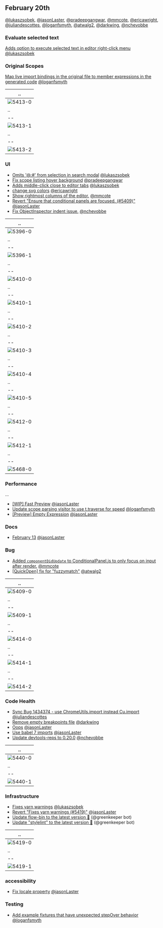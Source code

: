 ## February 20th

[@lukaszsobek], [@jasonLaster], [@pradeepgangwar], [@mmcote], [@ericawright], [@juliandescottes], [@loganfsmyth], [@atwalg2], [@darkwing], [@nchevobbe]

### Evaluate selected text

[Adds option to execute selected text in editor right-click menu][4934] [@lukaszsobek]

### Original Scopes

[Map live import bindings in the original file to member expressions in the generated code][5413] [@loganfsmyth]

| ..        |
| --------- |
| ![5413-0] |
| ..        |
| --        |
| ![5413-1] |
| ..        |
| --        |
| ![5413-2] |

### UI

* [Omits '@:#' from selection in search modal][5307] [@lukaszsobek]
* [Fix scope listing hover background][5396] [@pradeepgangwar]
* [Adds middle-click close to editor tabs][5402] [@lukaszsobek]
* [change svg colors][5410] [@ericawright]
* [Show rightmost columns of the editor.][5412] [@mmcote]
* [Revert "Ensure that conditional panels are focused. (#5409)"][5449] [@jasonLaster]
* [Fix ObjectInspector indent issue.][5468] [@nchevobbe]

| ..        |
| --------- |
| ![5396-0] |
| ..        |
| --        |
| ![5396-1] |
| ..        |
| --        |
| ![5410-0] |
| ..        |
| --        |
| ![5410-1] |
| ..        |
| --        |
| ![5410-2] |
| ..        |
| --        |
| ![5410-3] |
| ..        |
| --        |
| ![5410-4] |
| ..        |
| --        |
| ![5410-5] |
| ..        |
| --        |
| ![5412-0] |
| ..        |
| --        |
| ![5412-1] |
| ..        |
| --        |
| ![5468-0] |

### Performance

...

* [[WIP] Fast Preview][5386] [@jasonLaster]
* [Update scope parsing visitor to use t.traverse for speed][5437] [@loganfsmyth]
* [[Preview] Empty Expression][5475] [@jasonLaster]

### Docs

* [February 13][5405] [@jasonLaster]

### Bug

* [Added `componentDidUpdate` to ConditionalPanel.js to only focus on input after render.][5409] [@mmcote]
* [[QuickOpen] fix for "fuzzymatch"][5414] [@atwalg2]

| ..        |
| --------- |
| ![5409-0] |
| ..        |
| --        |
| ![5409-1] |
| ..        |
| --        |
| ![5414-0] |
| ..        |
| --        |
| ![5414-1] |
| ..        |
| --        |
| ![5414-2] |

### Code Health

* [Sync Bug 1434374 - use ChromeUtils.import instead Cu.import][5411] [@juliandescottes]
* [Remove empty breakpoints file][5425] [@darkwing]
* [Oops][5439] [@jasonLaster]
* [Use babel 7 imports][5440] [@jasonLaster]
* [Update devtools-reps to 0.20.0][5469] [@nchevobbe]

| ..        |
| --------- |
| ![5440-0] |
| ..        |
| --        |
| ![5440-1] |

### Infrastructure

* [Fixes yarn warnings][5419] [@lukaszsobek]
* [Revert "Fixes yarn warnings (#5419)"][5453] [@jasonLaster]
* [Update flow-bin to the latest version 🚀][5454] (@greenkeeper bot)
* [Update "stylelint" to the latest version 🚀][5460] (@greenkeeper bot)

| ..        |
| --------- |
| ![5419-0] |
| ..        |
| --        |
| ![5419-1] |

### accessibility

* [Fix locale property][5450] [@jasonLaster]

### Testing

* [Add example fixtures that have unexpected stepOver behavior][5472] [@loganfsmyth]

[5396-0]: https://user-images.githubusercontent.com/21259802/36122035-fe9f23a4-106d-11e8-8aca-17e37e3b76dd.png
[5396-1]: https://user-images.githubusercontent.com/21259802/36122049-06af12f2-106e-11e8-9163-ccf256b7487e.png
[5409-0]: https://user-images.githubusercontent.com/14250545/36173564-b21be2ca-10c6-11e8-991e-0fc19dd142a6.gif
[5409-1]: https://user-images.githubusercontent.com/14250545/36173600-cf3739d6-10c6-11e8-8b21-b82a50cc2f54.gif
[5410-0]: https://user-images.githubusercontent.com/10803178/36171792-f2d54b2a-10d1-11e8-89f8-0ba9c5b166c0.png
[5410-1]: https://user-images.githubusercontent.com/10803178/36171793-f4bf32d4-10d1-11e8-8017-20e2d7c92584.png
[5410-2]: https://user-images.githubusercontent.com/10803178/36171898-40ac2e7c-10d2-11e8-900c-f5c3fa97a010.png
[5410-3]: https://user-images.githubusercontent.com/10803178/36171916-52862a62-10d2-11e8-872c-791c8366aa10.png
[5410-4]: https://user-images.githubusercontent.com/10803178/36172100-d541c902-10d2-11e8-9534-6406f930470e.png
[5410-5]: https://user-images.githubusercontent.com/10803178/36172259-4ec7289e-10d3-11e8-8499-e733e14d7f55.png
[5412-0]: https://user-images.githubusercontent.com/14250545/36182064-0039ac94-10e5-11e8-9e28-538a1d134a0d.gif
[5412-1]: https://user-images.githubusercontent.com/14250545/36182083-178370a6-10e5-11e8-8fd4-8318ae4e5ee6.gif
[5413-0]: https://user-images.githubusercontent.com/132260/36183677-3c2240d2-10e4-11e8-8b12-05c739553fcd.png
[5413-1]: https://user-images.githubusercontent.com/132260/36183733-8649cf2c-10e4-11e8-82e4-4d4f17df87f9.png
[5413-2]: https://user-images.githubusercontent.com/132260/36183779-c9950486-10e4-11e8-9b57-ff719cda730f.png
[5414-0]: https://user-images.githubusercontent.com/23143862/36185624-75da9fbe-10f7-11e8-8228-5b920b2c1d83.png
[5414-1]: https://user-images.githubusercontent.com/23143862/36185655-9b60f512-10f7-11e8-82b0-b1875e3aca15.png
[5414-2]: https://user-images.githubusercontent.com/23143862/36185700-ca7d7f0a-10f7-11e8-8587-6b61baf426e1.png
[5419-0]: https://user-images.githubusercontent.com/23530054/36196404-e88b5bb0-1170-11e8-8651-cfc744cec7f8.png
[5419-1]: https://user-images.githubusercontent.com/23530054/36196421-f7234368-1170-11e8-94aa-7a7794c38317.png
[5440-0]: https://user-images.githubusercontent.com/254562/36286808-56eace9c-127f-11e8-895e-d805fc214817.png
[5440-1]: https://user-images.githubusercontent.com/254562/36286809-56f4e800-127f-11e8-84dc-cace3a820594.png
[5468-0]: https://user-images.githubusercontent.com/578107/36387020-fce36de8-1597-11e8-916a-2999fbdb2c12.png
[4934]: https://github.com/firefox-devtools/debugger/pull/4934
[5307]: https://github.com/firefox-devtools/debugger/pull/5307
[5386]: https://github.com/firefox-devtools/debugger/pull/5386
[5396]: https://github.com/firefox-devtools/debugger/pull/5396
[5402]: https://github.com/firefox-devtools/debugger/pull/5402
[5405]: https://github.com/firefox-devtools/debugger/pull/5405
[5409]: https://github.com/firefox-devtools/debugger/pull/5409
[5410]: https://github.com/firefox-devtools/debugger/pull/5410
[5411]: https://github.com/firefox-devtools/debugger/pull/5411
[5412]: https://github.com/firefox-devtools/debugger/pull/5412
[5413]: https://github.com/firefox-devtools/debugger/pull/5413
[5414]: https://github.com/firefox-devtools/debugger/pull/5414
[5419]: https://github.com/firefox-devtools/debugger/pull/5419
[5425]: https://github.com/firefox-devtools/debugger/pull/5425
[5437]: https://github.com/firefox-devtools/debugger/pull/5437
[5439]: https://github.com/firefox-devtools/debugger/pull/5439
[5440]: https://github.com/firefox-devtools/debugger/pull/5440
[5449]: https://github.com/firefox-devtools/debugger/pull/5449
[5450]: https://github.com/firefox-devtools/debugger/pull/5450
[5453]: https://github.com/firefox-devtools/debugger/pull/5453
[5454]: https://github.com/firefox-devtools/debugger/pull/5454
[5460]: https://github.com/firefox-devtools/debugger/pull/5460
[5468]: https://github.com/firefox-devtools/debugger/pull/5468
[5469]: https://github.com/firefox-devtools/debugger/pull/5469
[5472]: https://github.com/firefox-devtools/debugger/pull/5472
[5475]: https://github.com/firefox-devtools/debugger/pull/5475
[@lukaszsobek]: https://github.com/lukaszsobek
[@jasonlaster]: https://github.com/jasonLaster
[@pradeepgangwar]: https://github.com/pradeepgangwar
[@mmcote]: https://github.com/mmcote
[@ericawright]: https://github.com/ericawright
[@juliandescottes]: https://github.com/juliandescottes
[@loganfsmyth]: https://github.com/loganfsmyth
[@atwalg2]: https://github.com/atwalg2
[@darkwing]: https://github.com/darkwing
[@nchevobbe]: https://github.com/nchevobbe
[@greenkeeper]: https://github.com/greenkeeperio/greenkeeper

